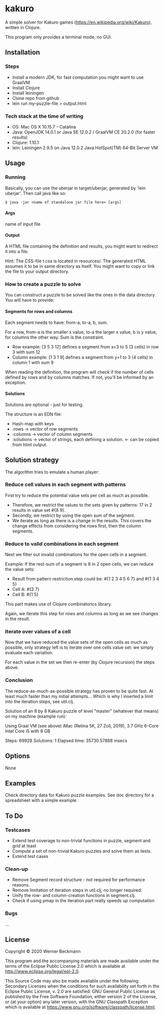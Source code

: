 # kakuro

A simple solver for Kakuro games (https://en.wikipedia.org/wiki/Kakuro), written in Clojure. 

This program only provides a terminal mode, no GUI. 

## Installation
### Steps
* Install a modern JDK, for fast computation you might want to use GraalVM
* Install Clojure
* Install leiningen
* Clone repo from github
* lein run my-puzzle-file > output.html

### Tech stack at the time of writing
* OS: Mac OS X 10.15.7 - Catalina
* Java: OpenJDK 14.0.1 or Java SE 12.0.2 / GraalVM CE 20.2.0 (for faster results)
* Clojure: 1.10.1
* lein: Leiningen 2.9.5 on Java 12.0.2 Java HotSpot(TM) 64-Bit Server VM

## Usage
### Running
Basically, you can use the uberjar in target/uberjar, generated by 'lein uberjar'. Then call java like so: 

    $ java -jar <name of standalone jar file here> [args]

#### Args 

name of input file

#### Output

A HTML file containing the definition and results, you might want to redirect it into a file. 

Hint: The CSS-file t.css is located in resources/. The generated HTML assumes it to be in same directory as itself. You might want to copy or link the file to your output directory. 

### How to create a puzzle to solve

You can construct a puzzle to be solved like the ones in the data directory. You will have to provide: 

#### Segments for rows and columns
Each segment needs to have: from-a, to-a, b, sum. 

For a row, from-a is the smaller x value, to-a the larger x value, b is y value, for columns the other way. Sum is the constraint.

* Row example: [3 5 3 12] defines a segment from x=3 to 5 (3 cells) in row 3 with sum 12
* Column example: [1 3 1 9] defines a segment from y=1 to 3 (4 cells) in column 1 with sum 9

When reading the definition, the program will check if the number of cells defined by rows and by columns matches. If not, you'll be informed by an exception. 

#### Solutions
Solutions are optional - just for testing. 

The structure is an EDN file: 

* Hash-map with keys
* :rows -> vector of row segments
* :columns -> vector of column segments
* :solutions -> vector of strings, each defining a solution. <- can be copied from html output.

## Solution strategy

The algorithm tries to emulate a human player: 

### Reduce cell values in each segment with patterns
First try to reduce the potential value sets per cell as much as possible. 

* Therefore, we restrict the values to the sets given by patterns: 17 in 2 results in value set #{8 9}. 
* Secondly, we restrict by using the open sum of the segment. 
* We iterate as long as there is a change in the results. This covers the change effects from considering the rows first, then the column segments. 
	  
### Reduce to valid combinations in each segment 
Next we filter out invalid combinations for the open cells in a segment. 

Example: If the rest-sum of a segment is 8 in 2 open cells, we can reduce the value sets: 

* Result from pattern restriction step could be: #{1 2 3 4 5 6 7} and #{1 3 4 5}
* Cell A: #{3 7}
* Cell B: #{1 5}

This part makes use of Clojure combinatorics library. 

Again, we iterate this step for rows and columns as long as we see changes in the result. 

### Iterate over values of a cell

Now that we have reduced the value sets of the open cells as much as possible, only strategy left is to iterate over one cells value set: we simply evaluate each variation. 

For each value in the set we then re-enter (by Clojure recursion) the steps above. 

### Conclusion

The reduce-as-much-as-possible strategy has proven to be quite fast. At least much faster than my initial attempts... Which is why I inserted a limit into the iteration steps, see util.clj. 

Solution of an 8 by 8 Kakuro puzzle of level "master" (whatever that means) on my machine (example run): 

Using Graal VM (see above)
iMac (Retina 5K, 27 Zoll, 2019), 3.7 GHz 6-Core Intel Core i5 with 8 GB

Steps: 69928
Solutions: 1
Elapsed time: 35730.57888 msecs

## Options

None

## Examples


Check directory data for Kakuro puzzle examples. See doc directory for a spreadsheet with a simple example. 


## To Do 
### Testcases

* Extend test coverage to non-trivial functions in puzzle, segment and grid at least 
* Compute a set of non-trivial Kakuro puzzles and solve them as tests.
* Extend test cases

### Clean-up
* Remove Segment record structure - not required for performance reasons. 
* Remove limitation of iteration steps in util.clj, no longer required. 
* Unify the row- and column-creation functions in segment.clj. 
* Check if using pmap in the iteration part really speeds up computation

### Bugs

...

## License

Copyright © 2020 Werner Beckmann

This program and the accompanying materials are made available under the
terms of the Eclipse Public License 2.0 which is available at
http://www.eclipse.org/legal/epl-2.0.

This Source Code may also be made available under the following Secondary
Licenses when the conditions for such availability set forth in the Eclipse
Public License, v. 2.0 are satisfied: GNU General Public License as published by
the Free Software Foundation, either version 2 of the License, or (at your
option) any later version, with the GNU Classpath Exception which is available
at https://www.gnu.org/software/classpath/license.html.
